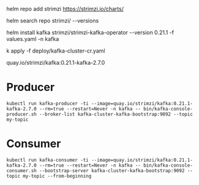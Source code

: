 helm repo add strimzi https://strimzi.io/charts/

helm search repo strimzi/ --versions

helm install kafka strimzi/strimzi-kafka-operator --version 0.21.1 -f values.yaml -n kafka

k apply -f deploy/kafka-cluster-cr.yaml


quay.io/strimzi/kafka:0.21.1-kafka-2.7.0

# Producer
```
kubectl run kafka-producer -ti --image=quay.io/strimzi/kafka:0.21.1-kafka-2.7.0 --rm=true --restart=Never -n kafka -- bin/kafka-console-producer.sh --broker-list kafka-cluster-kafka-bootstrap:9092 --topic my-topic 
```

# Consumer
```
kubectl run kafka-consumer -ti --image=quay.io/strimzi/kafka:0.21.1-kafka-2.7.0 --rm=true --restart=Never -n kafka -- bin/kafka-console-consumer.sh --bootstrap-server kafka-cluster-kafka-bootstrap:9092 --topic my-topic --from-beginning
```